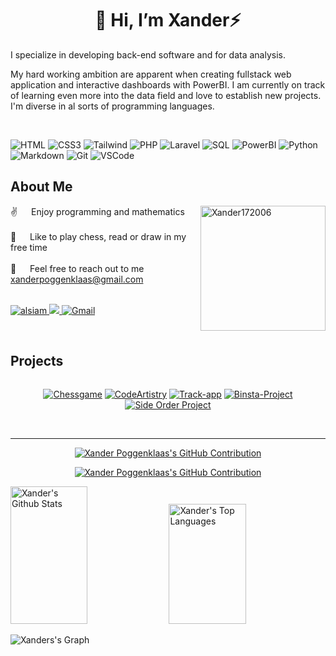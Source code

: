 <div align="center">

# 👋 Hi, I’m Xander⚡

</div>

I specialize in developing back-end software and for data analysis.

My hard working ambition are apparent when creating fullstack web application and interactive dashboards with PowerBI.
I am currently on track of learning even more into the data field and love to establish new projects. I'm diverse in al sorts of programming
languages.

<!-- <p align="center"
   <a href="https://linkedin.com/in/al-siam" target="_blank">
    <img src="https://img.shields.io/badge/LinkedIn-0077B5?style=for-the-badge&logo=linkedin&logoColor=white" alt="alsiam"/>
   </a>
   <a href="https://twitter.com/_alsiam" target="_blank">
    <img src="https://img.shields.io/badge/Twitter-1DA1F2?style=for-the-badge&logo=twitter&logoColor=white" />
   </a>
    <a href="https://gmail.com" target="_blank">
    <img src="https://img.shields.io/badge/Gmail-fe4164?style=for-the-badge&logo=gmail&logoColor=white" alt="Gmail" />
  </a>
</p> -->
</br>

![HTML](https://img.shields.io/badge/HTML5-E34F26?style=for-the-badge&logo=html5&logoColor=white)
![CSS3](https://img.shields.io/badge/CSS3-1572B6?style=for-the-badge&logo=css3&logoColor=white)
![Tailwind](https://img.shields.io/badge/Tailwind_CSS-092749?style=for-the-badge&logo=tailwindcss&logoColor=06B6D4&labelColor=000000)
![PHP](https://img.shields.io/badge/PHP-777BB4?style=for-the-badge&logo=php&logoColor=white)
![Laravel](https://img.shields.io/badge/Laravel-FF2D20?style=for-the-badge&logo=laravel&logoColor=white)
![SQL](https://img.shields.io/badge/SQL-4479A1?style=for-the-badge&logo=postgresql&logoColor=white&color=orange)
![PowerBI](https://img.shields.io/badge/PowerBI-F2C811?style=for-the-badge&logo=powerbi&logoColor=white)
![Python](https://img.shields.io/badge/Python-3776AB?style=for-the-badge&labelColor=black&logo=python&logoColor=F0DB4F&color=FFFF00)
![Markdown](https://img.shields.io/badge/Markdown-000000?style=for-the-badge&logo=markdown&logoColor=white)
![Git](https://img.shields.io/badge/Git-F05032?style=for-the-badge&logo=git&logoColor=white)
![VSCode](https://img.shields.io/badge/Visual_Studio-0078d7?style=for-the-badge&logo=visual%20studio&logoColor=white)
<br />

## About Me

<p>
  <img align="right" width="200px" src="https://github.com/Xander172006.png" alt="Xander172006" />

✌️ &emsp; Enjoy programming and mathematics <br/><br/>
 👀 &emsp; Like to play chess, read or draw in my free time<br/><br/>
 📧 &emsp; Feel free to reach out to me xanderpoggenklaas@gmail.com<br/><br/>

  <p>
     <a href="https://linkedin.com/in/al-siam" target="_blank">
      <img src="https://img.shields.io/badge/LinkedIn-0077B5?style=for-the-badge&logo=linkedin&logoColor=white" alt="alsiam"/>
     </a>
     <a href="https://twitter.com/_alsiam" target="_blank">
      <img src="https://img.shields.io/badge/Twitter-1DA1F2?style=for-the-badge&logo=twitter&logoColor=white" />
     </a>
      <a href="https://gmail.com" target="_blank">
      <img src="https://img.shields.io/badge/Gmail-fe4164?style=for-the-badge&logo=gmail&logoColor=white" alt="Gmail" />
      </a>
  </p>
</p>
<br />

## Projects

<div style="display: flex; gap: 20px;" align="center">
   
   [![Chessgame](https://github-readme-stats.vercel.app/api/pin/?username=Xander172006&repo=Chess-Game&border_color=009933&bg_color=0D1117&title_color=C9D1D9&text_color=8B949E&icon_color=009933&repo_card_width=400)](https://github.com/Xander172006/Chess-Game)
   [![CodeArtistry](https://github-readme-stats.vercel.app/api/pin/?username=Xander172006&repo=drawings-art-platform&border_color=1ac6ff&bg_color=0D1117&title_color=C9D1D9&text_color=8B949E&icon_color=1ac6ff&repo_card_width=400)](https://github.com/Xander172006/drawings-art-platform)
   [![Track-app](https://github-readme-stats.vercel.app/api/pin/?username=Xander172006&repo=track-app&border_color=e04f00&bg_color=0D1117&title_color=C9D1D9&text_color=8B949E&icon_color=e04f00&repo_card_width=400)](https://github.com/Xander172006/track-app)
   [![Binsta-Project](https://github-readme-stats.vercel.app/api/pin/?username=Xander172006&repo=Binsta-project&border_color=003399&bg_color=0D1117&title_color=C9D1D9&text_color=8B949E&icon_color=003399&repo_card_width=400)](https://github.com/Xander172006/Binsta-project)
   [![Side Order Project](https://github-readme-stats.vercel.app/api/pin/?username=Xander172006&repo=Side-Order-Project&border_color=ffe6e6&bg_color=0D1117&title_color=e6e6e6&text_color=a6a6a6&icon_color=ffcccc&repo_card_width=600 "Side Order Project")](https://github.com/Xander172006/Splatoon-3-Side-Order-analysis-Project)
  
</div>

</br>

---

<p align="center">
  <a href="https://github.com/Xander172006">
    <img src="https://github-readme-streak-stats.herokuapp.com/?user=Xander172006&theme=blue-green" alt="Xander Poggenklaas's GitHub Contribution"/>
  </a>
</p>

<p align="center">
  <a href="https://github.com/Xander172006">
    <img src="https://github-profile-summary-cards.vercel.app/api/cards/profile-details?username=Xander172006&theme=dark" alt="Xander Poggenklaas's GitHub Contribution"/>
  </a>
</p>


<a>  
  <a href="https://github.com/Xander172006"><img alt="Xander's Github Stats" src="https://denvercoder1-github-readme-stats.vercel.app/api/?username=Xander172006&show_icons=true&count_private=true&theme=react&bg_color=0D1117&title_color=999999&icon_color=F8D866&border_color=00b3b3" height="220px" width="49.5%"/></a>	
  <a href="https://github.com/Xander172006"><img alt="Xander's Top Languages" src="https://denvercoder1-github-readme-stats.vercel.app/api/top-langs/?username=Xander172006&langs_count=6&layout=compact&theme=react&border_color=00b3b3&bg_color=0D1117&title_color=999999&icon_color=F8D866" height="192px" width="49.5%"/></a>
  <br/>
</a>

![Xanders's Graph](https://github-readme-activity-graph.vercel.app/graph?username=Xander172006&custom_title=Xander's%20GitHub%20Activity%20Graph&bg_color=0D1117&color=999999&line=00b3b3&point=00b3b3&area_color=00b3b3&title_color=999999&area=true)

